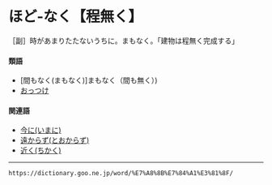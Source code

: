 # ほど‐なく【程無く】

［副］時があまりたたないうちに。まもなく。「建物は程無く完成する」

#### 類語

-   [間もなく(まもなく)]まもなく（間も無く）)
-   [おっつけ](https://dictionary.goo.ne.jp/word/%E8%BF%BD%E3%81%A3%E4%BB%98%E3%81%91/#jn-31724)

#### 関連語

-   [今に(いまに)](https://dictionary.goo.ne.jp/word/%E4%BB%8A%E3%81%AB/#jn-14940)
-   [遠からず(とおからず)](https://dictionary.goo.ne.jp/word/%E9%81%A0%E3%81%8B%E3%82%89%E3%81%9A/#jn-157245)
-   [近く(ちかく)](https://dictionary.goo.ne.jp/word/%E8%BF%91%E3%81%8F/#jn-141163)

---
`https://dictionary.goo.ne.jp/word/%E7%A8%8B%E7%84%A1%E3%81%8F/`